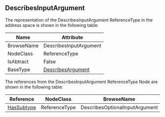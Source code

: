 <!-- objecttype -->
## DescribesInputArgument
The representation of the DescribesInputArgument ReferenceType in the address space is shown in the following table:  

|Name|Attribute|
|---|---|
|BrowseName|DescribesInputArgument|
|NodeClass|ReferenceType|
|IsAbtract|False|
|BaseType|[DescribesArgument](../../../Part3/ReferenceTypes/DescribesArgument/readme.md)|

The references from the DescribesInputArgument ReferenceType Node are shown in the following table:  

|Reference|NodeClass|BrowseName|DataType|TypeDefinition|ModellingRule|
|---|---|---|---|---|---|
|[HasSubtype](../../../Part3/ReferenceTypes/HasSubtype/readme.md)|ReferenceType|DescribesOptionalInputArgument||||

